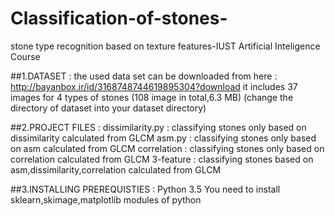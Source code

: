 # Classification-of-stones-
stone type recognition based on texture features-IUST Artificial Inteligence Course

##1.DATASET :
  the used data set can be downloaded from here : http://bayanbox.ir/id/3168748744619895304?download
  it includes 37 images for 4 types of stones (108 image in total,6.3 MB)
  (change the directory of dataset into your dataset directory)
  
##2.PROJECT FILES :
  dissimilarity.py : classifying stones only based on dissimilarity calculated from GLCM
  asm.py : classifying stones only based on asm calculated from GLCM
  correlation : classifying stones only based on correlation calculated from GLCM
  3-feature : classifying stones based on asm,dissimilarity,correlation calculated from GLCM
  
##3.INSTALLING PREREQUISTIES : 
  Python 3.5 
  You need to install sklearn,skimage,matplotlib modules of python

